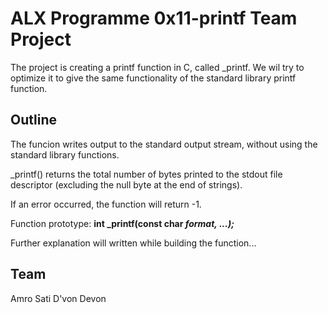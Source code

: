 # ALX Programme 0x11-printf Team Project
The project is creating a printf function in C, called \_printf. We wil try to optimize it to give the same functionality of the standard library printf function.

## **Outline**
The funcion writes output to the standard output stream, without using the standard library functions. 

\_printf() returns the total number of bytes printed to the stdout file descriptor (excluding the null byte at the end of strings).

If an error occurred, the function will return -1.

Function prototype: **int _printf(const char *format, ...);***

Further explanation will written while building the function...

## **Team**
Amro Sati
D'von Devon
